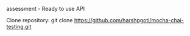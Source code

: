 assessment - Ready to use API

Clone repository:
git clone https://github.com/harshpgoti/mocha-chai-testing.git <folder name>

